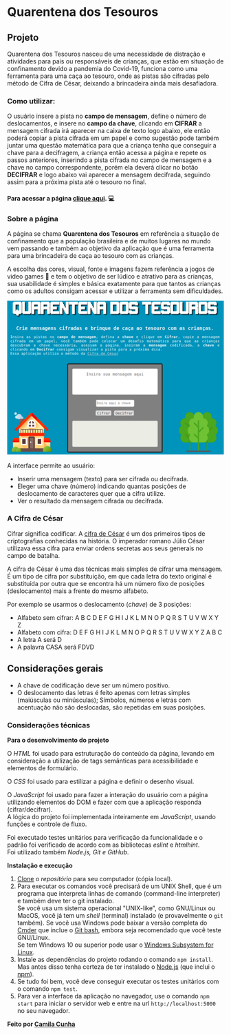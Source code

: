 # Quarentena dos Tesouros

## Projeto

Quarentena dos Tesouros nasceu de uma necessidade de distração e atividades para pais ou responsáveis de crianças, que estão em situação de confinamento devido a pandemia do Covid-19, funciona como uma ferramenta para uma caça ao tesouro, onde as pistas são cifradas pelo método de Cifra de César, deixando a brincadeira ainda mais desafiadora.

### Como utilizar:
O usuário insere a pista no **campo de mensagem**, define o número de deslocamentos, e insere no **campo da chave**, clicando em **CIFRAR** a mensagem cifrada irá aparecer na caixa de texto logo abaixo, ele então poderá copiar a pista cifrada em um papel e como sugestão pode também juntar uma questão matemática para que a criança tenha que conseguir a chave para a decifragem, a criança então acessa a página e repete os passos anteriores, inserindo a pista cifrada no campo de mensagem e a chave no campo correspondente, porém ela deverá clicar no botão **DECIFRAR** e logo abaixo vai aparecer a mensagem decifrada, seguindo assim para a próxima pista até o tesouro no final.

#### Para acessar a página [clique aqui](https://camilagerarde.github.io/SAP004-cipher/src/). :computer:

### Sobre a página
A página se chama **Quarentena dos Tesouros** em referência a situação de confinamento que a população brasileira e de muitos lugares no mundo vem passando e também ao objetivo da aplicação que é uma ferramenta para uma brincadeira de caça ao tesouro com as crianças.

A escolha das cores, visual, fonte e imagens fazem referência a jogos de video games :space_invader: e tem o objetivo de ser lúdico e atrativo para as crianças, sua usabilidade é simples e básica exatamente para que tantos as crianças como os adultos consigam acessar e utilizar a ferramenta sem dificuldades.

![tela-inicial](src/img/tela-pagina.png)

A interface permite ao usuário:

* Inserir uma mensagem (texto) para ser cifrada ou decifrada.
* Eleger uma chave (número) indicando quantas posições de deslocamento de caracteres quer que a cifra utilize.
* Ver o resultado da mensagem cifrada ou decifrada.

### A Cifra de César

Cifrar significa codificar. A [cifra de
César](https://pt.wikipedia.org/wiki/Cifra_de_C%C3%A9sar) é um dos primeiros
tipos de criptografias conhecidas na história. O imperador romano Júlio César
utilizava essa cifra para enviar ordens secretas aos seus generais no campo de
batalha.

A cifra de César é uma das técnicas mais simples de cifrar uma mensagem. É um
tipo de cifra por substituição, em que cada letra do texto original é
substituída por outra que se encontra há um número fixo de posições
(deslocamento) mais a frente do mesmo alfabeto.

Por exemplo se usarmos o deslocamento (_chave_) de 3 posições:

* Alfabeto sem cifrar: A B C D E F G H I J K L M N O P Q R S T U V W X Y Z
* Alfabeto com cifra: D E F G H I J K L M N O P Q R S T U V W X Y Z A B C
* A letra A será D
* A palavra CASA será FDVD

## Considerações gerais

- A chave de codificação deve ser um número positivo.
- O deslocamento das letras é feito apenas com letras simples (maiúsculas ou minúsculas); Símbolos, números e letras com acentuação não são deslocadas, são repetidas em suas posições.

### Considerações técnicas

**Para o desenvolvimento do projeto**

O _HTML_ foi usado para estruturação do conteúdo da página, levando em consideração a utilização de tags semânticas para acessibilidade e elementos de formulário.

O _CSS_ foi usado para estilizar a página e definir o desenho visual.

O _JavaScript_ foi usado para fazer a interação do usuário com a página utilizando elementos do DOM e fazer com que a aplicação responda (cifrar/decifrar).  
A lógica do projeto foi implementada inteiramente em _JavaScript_, usando funções e controle de fluxo.

Foi executado testes unitários para verificação da funcionalidade e o padrão foi verificado de acordo com as bibliotecas _eslint_ e _htmlhint_.  
Foi utilizado também _Node.js, Git e GitHub_.

**Instalação e execução**

1. [Clone](https://help.github.com/articles/cloning-a-repository/)
   o _repositório_ para seu computador (cópia local).
2. Para executar os comandos você precisará de um UNIX Shell, que é um
   programa que interpreta linhas de comando (command-line interpreter) e também
   deve ter o git instalado.  
   Se você usa um sistema operacional "UNIX-like", como GNU/Linux ou MacOS, 
   você já tem um _shell_ (terminal) instalado (e provavelmente o `git` também). 
   Se você usa Windows pode baixar a versão completa do [Cmder](https://cmder.net/) 
   que inclue o [Git bash](https://git-scm.com/download/win), embora seja recomendado que você
   teste GNU/Linux.  
   Se tem  Windows 10 ou superior pode usar o [Windows Subsystem for Linux](https://docs.microsoft.com/en-us/windows/wsl/install-win10).
3. Instale as dependências do projeto rodando o comando `npm install`. Mas
   antes disso tenha certeza de ter instalado o [Node.js](https://nodejs.org/)
   (que inclui o [npm](https://docs.npmjs.com/)).
4. Se tudo foi bem, você deve conseguir executar os testes unitários com o comando `npm test`.
5. Para ver a interface da aplicação no navegador, use o comando `npm start`
   para iniciar o servidor web e entre na url `http://localhost:5000` no seu
   navegador.

**Feito por [Camila Cunha](https://github.com/camilagerarde)**
